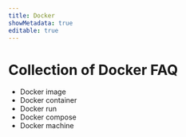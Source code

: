 ```yaml
---
title: Docker
showMetadata: true
editable: true
---
```


# Collection of Docker FAQ
- Docker image
- Docker container
- Docker run
- Docker compose
- Docker machine
